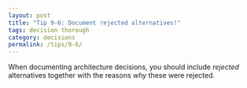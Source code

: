 ```yaml
---
layout: post
title: "Tip 9-6: Document rejected alternatives!"
tags: decision thorough
category: decisions
permalink: /tips/9-6/
---
```


When documenting architecture decisions, you should include _rejected_ alternatives
together with the reasons _why_ these were rejected.
